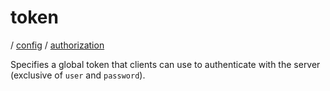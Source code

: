 # token

/ [config](/ref/config/index.md) / [authorization](/ref/config/config/authorization/index.md) 

Specifies a global token that clients can use to authenticate with
the server (exclusive of `user` and `password`).

